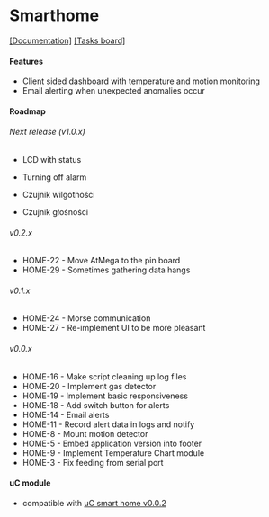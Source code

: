 # Smarthome
[[Documentation]]()
[[Tasks board]](https://trello.com/b/QtZlwkhQ/project-smart-home)

#### Features
* Client sided dashboard with temperature and motion monitoring
* Email alerting when unexpected anomalies occur 

#### Roadmap

###### Next release (v1.0.x)
 * LCD with status
 * Turning off alarm
 
 * Czujnik wilgotności
 * Czujnik głośności


###### v0.2.x
* HOME-22 - Move AtMega to the pin board
* HOME-29 - Sometimes gathering data hangs

###### v0.1.x
* HOME-24 - Morse communication
* HOME-27 - Re-implement UI to be more pleasant

###### v0.0.x
* HOME-16 - Make script cleaning up log files
* HOME-20 - Implement gas detector 
* HOME-19 - Implement basic responsiveness
* HOME-18 - Add switch button for alerts
* HOME-14 - Email alerts 
* HOME-11 - Record alert data in logs and notify
* HOME-8 - Mount motion detector
* HOME-5 - Embed application version into footer 
* HOME-9 - Implement Temperature Chart module
* HOME-3 - Fix feeding from serial port

#### uC module
* compatible with [uC smart home v0.0.2](https://github.com/oskarszura/smart-home-uc/releases/tag/v0.0.2)
